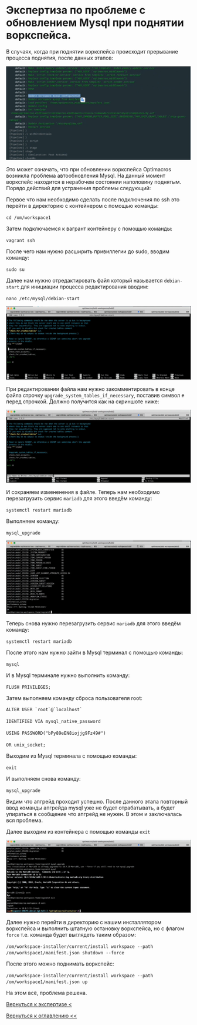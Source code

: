 # Экспертиза по проблеме с обновлением Mysql при поднятии воркспейса.

В случаях, когда при поднятии воркспейса происходит прерывание процесса поднятия, после данных этапов:

![](./pictures/errorWorkspaceUp.jpg)

Это может означать, что при обновлении воркспейса Optimacros возникла проблема автообновления Mysql.
На данный момент воркспейс находится в нерабочем состоянии наполовину поднятым. Порядо действий для устранения проблемы 
следующий:

Первое что нам необходимо сделать после подключения по ssh это перейти в директорию с контейнером с помощью команды:

`cd /om/workspace1`

Затем подключаемся к вагрант контейнеру с помощью команды:

`vagrant ssh`

После чего нам нужно расширить привиллегии до sudo, вводим команду:

`sudo su`

Далее нам нужно отредактировать файл который называется `debian-start` для инициации процесса редактирования вводим:

`nano /etc/mysql/debian-start`

![](./pictures/nanoDebianStart.jpg)

При редактировании файла нам нужно закомментировать в конце файла строчку `upgrade_system_tables_if_necessary`, поставив
 символ `#` перед строчкой. Должно получится как на скриншоте ниже:
 
![](./pictures/nanoDebianStartEdited.jpg)
 
И сохраняем измененения в файле. Теперь нам необходимо перезагрузить сервис `mariadb` для этого введём команду: 

`systemctl restart mariadb`

Выполняем команду:

`mysql_upgrade`

![](./pictures/mysqlUpgrade.jpg)

Теперь снова нужно перезагрузить сервис `mariadb` для этого введём команду: 

`systemctl restart mariadb`

После этого нам нужно зайти в Mysql терминал с помощью команды:

`mysql`

И в Mysql терминале нужно выполнить команду:
 
`FLUSH PRIVILEGES;`

Затем выполняем команду сброса пользователя root:

```
ALTER USER `root`@`localhost`

IDENTIFIED VIA mysql_native_password

USING PASSWORD("bPy89eEN8iojjg9Fz49#")

OR unix_socket;
```

Выходим из Mysql терминала с помощью команды:

`exit`

И выполняем снова команду:

`mysql_upgrade`

Видим что апгрейд проходит успешно. После данного этапа повторный ввод команды апгрейда mysql уже не будет отрабатывать,
 а будет упираться в сообщение что апгрейд не нужен. В этом и заключалась вся проблема.
 
Далее выходим из контейнера с помощью команды `exit`

![](./pictures/containerExit.jpg)

Далее нужно перейти в директорию с нашим инсталлятором воркспейса и выполнить штатную остановку воркспейса, но с флагом
`force` т.е. команда будет выглядеть таким образом:

`/om/workspace-installer/current/install workspace --path /om/workspace1/manifest.json shutdown --force`

После этого можно поднимать воркспейс:

`/om/workspace-installer/current/install workspace --path /om/workspace1/manifest.json up`

На этом всё, проблема решена.

[Вернуться к экспертизе <](expertise.md)

[Вернуться к оглавлению <<](index.md)



